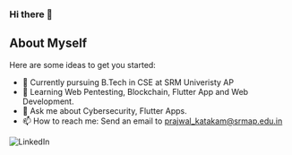 ### Hi there 👋

**About Myself**
--------------------
Here are some ideas to get you started:

- 🔭 Currently pursuing B.Tech in CSE at SRM Univeristy AP
- 🌱 Learning Web Pentesting, Blockchain, Flutter App and Web Development.
- 💬 Ask me about Cybersecurity, Flutter Apps.
- 📫 How to reach me: Send an email to prajwal_katakam@srmap.edu.in

![LinkedIn](https://www.linkedin.com/in/prajwal-katakam-9351451a4/LinkedIn-0077B5?style=for-the-badge&logo=linkedin&logoColor=white)
